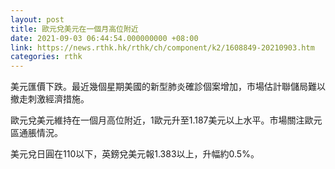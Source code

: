 ```yaml
---
layout: post
title: 歐元兌美元在一個月高位附近
date: 2021-09-03 06:44:54.000000000 +08:00
link: https://news.rthk.hk/rthk/ch/component/k2/1608849-20210903.htm
categories: rthk
---
```


美元匯價下跌。最近幾個星期美國的新型肺炎確診個案增加，市場估計聯儲局難以撤走刺激經濟措施。

歐元兌美元維持在一個月高位附近，1歐元升至1.187美元以上水平。市場關注歐元區通脹情況。

美元兌日圓在110以下，英鎊兌美元報1.383以上，升幅約0.5%。
